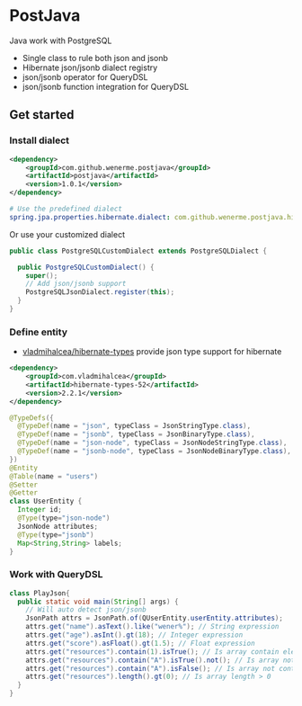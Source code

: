 # PostJava

Java work with PostgreSQL

* Single class to rule both json and jsonb
* Hibernate json/jsonb dialect registry
* json/jsonb operator for QueryDSL
* json/jsonb function integration for QueryDSL

## Get started

### Install dialect

```xml
<dependency>
    <groupId>com.github.wenerme.postjava</groupId>
    <artifactId>postjava</artifactId>
    <version>1.0.1</version>
</dependency>
```

```yaml
# Use the predefined dialect
spring.jpa.properties.hibernate.dialect: com.github.wenerme.postjava.hibernate.dialect.PostgreSQLJsonDialect
```

Or use your customized dialect

```java
public class PostgreSQLCustomDialect extends PostgreSQLDialect {

  public PostgreSQLCustomDialect() {
    super();
    // Add json/jsonb support
    PostgreSQLJsonDialect.register(this);
  }
}
```

### Define entity
* [vladmihalcea/hibernate-types](https://github.com/vladmihalcea/hibernate-types) provide json type support for hibernate

```xml
<dependency>
    <groupId>com.vladmihalcea</groupId>
    <artifactId>hibernate-types-52</artifactId>
    <version>2.2.1</version>
</dependency>
```

```java
@TypeDefs({
  @TypeDef(name = "json", typeClass = JsonStringType.class),
  @TypeDef(name = "jsonb", typeClass = JsonBinaryType.class),
  @TypeDef(name = "json-node", typeClass = JsonNodeStringType.class),
  @TypeDef(name = "jsonb-node", typeClass = JsonNodeBinaryType.class),
})
@Entity
@Table(name = "users")
@Setter
@Getter
class UserEntity {
  Integer id;
  @Type(type="json-node")
  JsonNode attributes;
  @Type(type="jsonb")
  Map<String,String> labels;
}
```

### Work with QueryDSL

```java
class PlayJson{
  public static void main(String[] args) {
    // Will auto detect json/jsonb
    JsonPath attrs = JsonPath.of(QUserEntity.userEntity.attributes);
    attrs.get("name").asText().like("wener%"); // String expression
    attrs.get("age").asInt().gt(18); // Integer expression
    attrs.get("score").asFloat().gt(1.5); // Float expression
    attrs.get("resources").contain(1).isTrue(); // Is array contain element 
    attrs.get("resources").contain("A").isTrue().not(); // Is array not contain element 
    attrs.get("resources").contain("A").isFalse(); // Is array not contain element
    attrs.get("resources").length().gt(0); // Is array length > 0
  }
}
```
